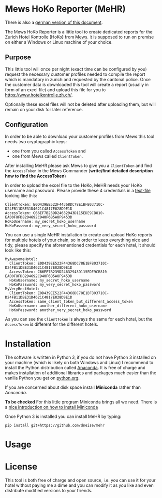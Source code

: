 # Mews HoKo Reporter (MeHR)

There is also a [german version of this document](README_de).

The Mews HoKo Reporter is a little tool to create dedicated reports for the
Zurich Hotel Kontrolle (HoKo) from [Mews](link_to_mews). It is supposed to run
on premise on either a Windows or Linux machine of your choice.

## Purpose

This little tool will once per night (exact time can be configured by you)
request the necessary customer profiles needed to compile the report which is
mandatory in zurich and requested by the cantonal police. Once the customer data is
downloaded this tool will create a report (usually in form of an excel file)
and upload this file for you to <https://www.hotelkontrolle.zh.ch/>.

Optionally these excel files will not be deleted after uploading them, but will
remain on your disk for later reference.

## Configuration

In order to be able to download your customer profiles from Mews this tool
needs two cryptographic keys:
 * one from you called `AccessToken` and
 * one from Mews called `ClientToken`.

After installing MeHR please ask Mews to give you a `ClientToken` and find the
`AccessToken` in the Mews Commander (**write/find detailed description how to find the AccessToken**)

In order to upload the excel file to the HoKo, MeHR needs your HoKo username and
password. Please provide these 4 credentials in a [text-file](explain_windows_people_what_a_textfile_is)
looking like this:
```
ClientToken: E0D439EE522F44368DC78E1BFB03710C-D24FB11DBE31D4621C4817E028D9E1D
AccessToken: C66EF7B239D24632943D115EDE9CB810-EA00F8FD8294692C940F6B5A8F9453D
HoKoUsername: my_secret_hoko_username
HoKoPassword: my_very_secret_hoko_password
```

You can use a single MeHR installation to create and upload HoKo reports
for multiple hotels of your chain, so in order to keep everything nice and tidy, please
specify the aforementioned credentials for each hotel, it should look like this:

```
MyAwesomeHotel:
  ClientToken: E0D439EE522F44368DC78E1BFB03710C-D24FB11DBE31D4621C4817E028D9E1D
  AccessToken: C66EF7B239D24632943D115EDE9CB810-EA00F8FD8294692C940F6B5A8F9453D
  HoKoUsername: my_secret_hoko_username
  HoKoPassword: my_very_secret_hoko_password
MyVeryBestHotel:
  ClientToken: E0D439EE522F44368DC78E1BFB03710C-D24FB11DBE31D4621C4817E028D9E1D
  AccessToken: same_client_token_but_different_access_token
  HoKoUsername: another_different_hoko_username
  HoKoPassword: another_very_secret_hoko_password
```

As you can see the `ClientToken` is always the same for each hotel, but the
`AccessToken` is different for the different hotels.



# Installation

The software is written in Python 3, if you do not have Python 3 installed on
your machine (which is likely on both Windows and Linux) I recommend to install
the Python distribution called [Anaconda](https://www.anaconda.com/download).
It is free of charge and makes installation of additional libraries and packages
much easier than the vanilla Python you get on [python.org](https://www.python.org/downloads/).

If you are concerned about disk space install **Miniconda** rather than *Anaconda*.

**To be checked** For this little program Miniconda brings all we need.
There is a [nice introduction on how to install Miniconda](https://conda.io/docs/user-guide/install/windows.html)

Once Python 3 is installed you can install MeHR by typing:

    pip install git+https://github.com/dneise/mehr



# Usage



# License

This tool is both free of charge and open source, i.e. you can use it for your
hotel without paying me a dime and you can modify it as you like and even
distribute modified versions to your friends.

